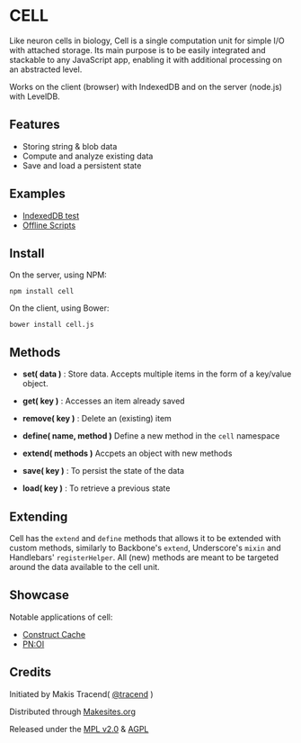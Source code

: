 # CELL

Like neuron cells in biology, Cell is a single computation unit for simple I/O with attached storage. Its main purpose is to be easily integrated and stackable to any JavaScript app, enabling it with additional processing on an abstracted level.

Works on the client (browser) with IndexedDB and on the server (node.js) with LevelDB.


## Features

* Storing string & blob data
* Compute and analyze existing data
* Save and load a persistent state


## Examples

* [IndexedDB test](http://rawgit.com/makesites/cell/master/examples/db.html)
* [Offline Scripts](http://rawgit.com/makesites/cell/master/examples/offline-scripts.html)


## Install

On the server, using NPM:

```
npm install cell
```

On the client, using Bower:

```
bower install cell.js
```


## Methods

* **set( data )** : Store data. Accepts multiple items in the form of a key/value object.

* **get( key )** : Accesses an item already saved

* **remove( key )** : Delete an (existing) item

* **define( name, method )** Define a new method in the ```cell``` namespace

* **extend( methods )** Accpets an object with new methods

* **save( key )** : To persist the state of the data

* **load( key )** : To retrieve a previous state


## Extending

Cell has the ```extend``` and ```define``` methods that allows it to be extended with custom methods, similarly to Backbone's ```extend```, Underscore's ```mixin``` and Handlebars' ```registerHelper```. All (new) methods are meant to be targeted around the data available to the cell unit.


## Showcase

Notable applications of cell:

* [Construct Cache](http://github.com/constructjs/cache)
* [PN:OI](http://pnoi.net)


## Credits

Initiated by Makis Tracend( [@tracend](http://github.com/tracend) )

Distributed through [Makesites.org](http://makesites.org)

Released under the [MPL v2.0](http://www.mozilla.org/MPL/2.0/) & [AGPL](http://www.gnu.org/licenses/agpl.html)

